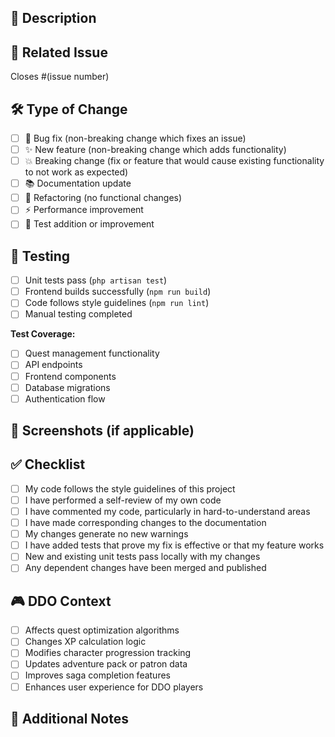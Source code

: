 ## 🎯 Description
<!-- Provide a brief description of your changes -->

## 🔗 Related Issue
<!-- Link to the issue this PR addresses -->
Closes #(issue number)

## 🛠️ Type of Change
<!-- Mark the relevant option with an "x" -->
- [ ] 🐛 Bug fix (non-breaking change which fixes an issue)
- [ ] ✨ New feature (non-breaking change which adds functionality)
- [ ] 💥 Breaking change (fix or feature that would cause existing functionality to not work as expected)
- [ ] 📚 Documentation update
- [ ] 🔧 Refactoring (no functional changes)
- [ ] ⚡ Performance improvement
- [ ] 🧪 Test addition or improvement

## 🧪 Testing
<!-- Describe the tests you ran and how to reproduce them -->
- [ ] Unit tests pass (`php artisan test`)
- [ ] Frontend builds successfully (`npm run build`)
- [ ] Code follows style guidelines (`npm run lint`)
- [ ] Manual testing completed

**Test Coverage:**
<!-- Describe what you tested manually -->
- [ ] Quest management functionality
- [ ] API endpoints
- [ ] Frontend components
- [ ] Database migrations
- [ ] Authentication flow

## 📸 Screenshots (if applicable)
<!-- Add screenshots to help explain your changes -->

## ✅ Checklist
<!-- Mark completed items with an "x" -->
- [ ] My code follows the style guidelines of this project
- [ ] I have performed a self-review of my own code
- [ ] I have commented my code, particularly in hard-to-understand areas
- [ ] I have made corresponding changes to the documentation
- [ ] My changes generate no new warnings
- [ ] I have added tests that prove my fix is effective or that my feature works
- [ ] New and existing unit tests pass locally with my changes
- [ ] Any dependent changes have been merged and published

## 🎮 DDO Context
<!-- If applicable, describe how this relates to DDO gameplay -->
- [ ] Affects quest optimization algorithms
- [ ] Changes XP calculation logic
- [ ] Modifies character progression tracking
- [ ] Updates adventure pack or patron data
- [ ] Improves saga completion features
- [ ] Enhances user experience for DDO players

## 📝 Additional Notes
<!-- Add any additional notes, concerns, or context for reviewers -->
